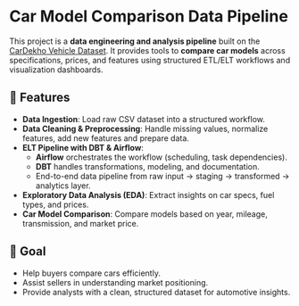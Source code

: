 # Car Model Comparison Data Pipeline

This project is a **data engineering and analysis pipeline** built on the [CarDekho Vehicle Dataset](https://www.kaggle.com/datasets/nehalbirla/vehicle-dataset-from-cardekho).
It provides tools to **compare car models** across specifications, prices, and features using structured ETL/ELT workflows and visualization dashboards.

## 🚀 Features

- **Data Ingestion**: Load raw CSV dataset into a structured workflow.
- **Data Cleaning & Preprocessing**: Handle missing values, normalize features, add new features and prepare data.
- **ELT Pipeline with DBT & Airflow**:
  - **Airflow** orchestrates the workflow (scheduling, task dependencies).
  - **DBT** handles transformations, modeling, and documentation.
  - End-to-end data pipeline from raw input → staging → transformed → analytics layer.
- **Exploratory Data Analysis (EDA)**: Extract insights on car specs, fuel types, and prices.
- **Car Model Comparison**: Compare models based on year, mileage, transmission, and market price.

## 🎯 Goal

- Help buyers compare cars efficiently.
- Assist sellers in understanding market positioning.
- Provide analysts with a clean, structured dataset for automotive insights.
